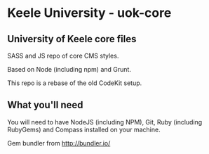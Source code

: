 # Keele University - uok-core
## University of Keele core files
SASS and JS repo of core CMS styles.

Based on Node (including npm) and Grunt.

This repo is a rebase of the old CodeKit setup.

## What you'll need
You will need to have NodeJS (including NPM), Git, Ruby (including RubyGems) and Compass installed on your machine.

Gem bundler from <http://bundler.io/>